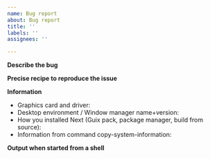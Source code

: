 ```yaml
---
name: Bug report
about: Bug report
title: ''
labels: ''
assignees: ''

---
```


**Describe the bug**

**Precise recipe to reproduce the issue**

**Information**
- Graphics card and driver:
- Desktop environment / Window manager name+version:
- How you installed Next (Guix pack, package manager, build from source):
- Information from command copy-system-information:

**Output when started from a shell**
